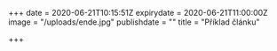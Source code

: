 +++
date = 2020-06-21T10:15:51Z
expirydate = 2020-06-21T11:00:00Z
image = "/uploads/ende.jpg"
publishdate = ""
title = "Příklad článku"

+++
